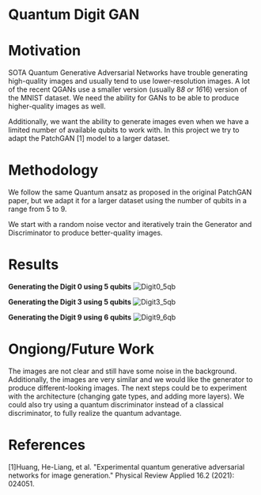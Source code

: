 # Quantum Digit GAN 

# Motivation

SOTA Quantum Generative Adversarial Networks have trouble generating high-quality images and usually tend to use lower-resolution images. A lot of the recent QGANs use a smaller version (usually 8*8 or 16*16) version of the MNIST dataset. 
We need the ability for GANs to be able to produce higher-quality images as well. 

Additionally, we want the ability to generate images even when we have a limited number of available qubits to work with. In this project we try to adapt the PatchGAN [1] model to a larger dataset. 

# Methodology
We follow the same Quantum ansatz as proposed in the original PatchGAN paper, but we adapt it for a larger dataset using the number of qubits in a range from 5 to 9. 

We start with a random noise vector and iteratively train the Generator and Discriminator to produce better-quality images.

# Results

**Generating the Digit 0 using 5 qubits**
![Digit0_5qb](https://github.com/AishwaryaHastak/QGAN/assets/31357026/1e28c4fc-e3b7-438c-b81e-8971d3c8778f)


**Generating the Digit 3 using 5 qubits**
![Digit3_5qb](https://github.com/AishwaryaHastak/QGAN/assets/31357026/d009c89d-1f21-4671-8847-abba40cbca3a)


**Generating the Digit 9 using 6 qubits**
![Digit9_6qb](https://github.com/AishwaryaHastak/QGAN/assets/31357026/03c54562-0b46-4a6e-89ef-a53b9445890b)

# Ongiong/Future Work
The images are not clear and still have some noise in the background. Additionally, the images are very similar and we would like the generator to produce different-looking images. The next steps could be to experiment with the architecture (changing gate types, and adding more layers). We could also try using a quantum discriminator instead of a classical discriminator, to fully realize the quantum advantage.  

# References

[1]Huang, He-Liang, et al. "Experimental quantum generative adversarial networks for image generation." Physical Review Applied 16.2 (2021): 024051.
